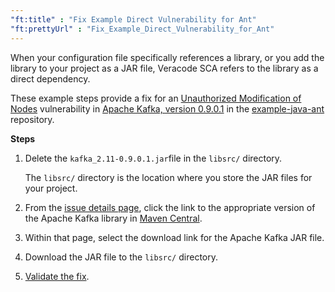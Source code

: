 ```yaml
---
"ft:title" : "Fix Example Direct Vulnerability for Ant"
"ft:prettyUrl" : "Fix_Example_Direct_Vulnerability_for_Ant"
---
```


When your configuration file specifically references a library, or you add the library to your project as a JAR file, Veracode SCA refers to the library as a direct dependency.

These example steps provide a fix for an [Unauthorized Modification of Nodes](https://www.sourceclear.com/registry/security/unauthorised-modification-of-nodes/java/sid-4029) vulnerability in [Apache Kafka, version 0.9.0.1](https://www.sourceclear.com/registry/libraries/9470?version=0.9.0.1) in the [example-java-ant](https://github.com/srcclr/example-java-ant) repository.

<p font-size="13pt"><b>Steps</b></p>

1. Delete the `kafka_2.11-0.9.0.1.jar`file in the `libsrc/` directory.

    The `libsrc/` directory is the location where you store the JAR files for your project. 

2. From the [issue details page](https://docs.veracode.com/r/View_SCA_Issue_Details), click the link to the appropriate version of the Apache Kafka library in [Maven Central](https://mvnrepository.com/artifact/org.apache.kafka/kafka_2.11/0.10.2.1).
3. Within that page, select the download link for the Apache Kafka JAR file.
4. Download the JAR file to the `libsrc/` directory.
5. [Validate the fix](https://docs.veracode.com/r/Validating_Fixed_Agent_Based_Scan_Results).